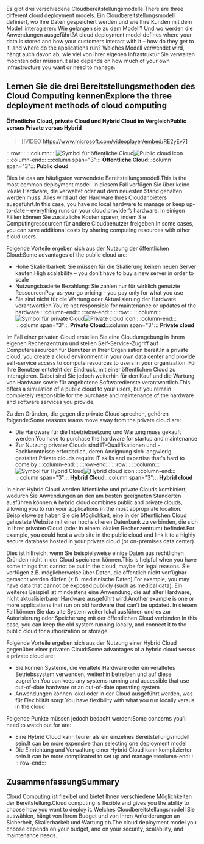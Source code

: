 <span data-ttu-id="c5375-101">Es gibt drei verschiedene Cloudbereitstellungsmodelle.</span><span class="sxs-lookup"><span data-stu-id="c5375-101">There are three different cloud deployment models.</span></span> <span data-ttu-id="c5375-102">Ein Cloudbereitstellungsmodell definiert, wo Ihre Daten gespeichert werden und wie Ihre Kunden mit dem Modell interagieren: Wie gelangen sie zu dem Modell? Und wo werden die Anwendungen ausgeführt?</span><span class="sxs-lookup"><span data-stu-id="c5375-102">A cloud deployment model defines where your data is stored and how your customers interact with it – how do they get to it, and where do the applications run?</span></span> <span data-ttu-id="c5375-103">Welches Modell verwendet wird, hängt auch davon ab, wie viel von Ihrer eigenen Infrastruktur Sie verwalten möchten oder müssen.</span><span class="sxs-lookup"><span data-stu-id="c5375-103">It also depends on how much of your own infrastructure you want or need to manage.</span></span>

## <a name="explore-the-three-deployment-methods-of-cloud-computing"></a><span data-ttu-id="c5375-104">Lernen Sie die drei Bereitstellungsmethoden des Cloud Computing kennen</span><span class="sxs-lookup"><span data-stu-id="c5375-104">Explore the three deployment methods of cloud computing</span></span>

#### <a name="public-versus-private-versus-hybrid"></a><span data-ttu-id="c5375-105">Öffentliche Cloud, private Cloud und Hybrid Cloud im Vergleich</span><span class="sxs-lookup"><span data-stu-id="c5375-105">Public versus Private versus Hybrid</span></span>

> [!VIDEO https://www.microsoft.com/videoplayer/embed/RE2yEv7]

:::row:::
    :::column:::
        <span data-ttu-id="c5375-106">![Symbol für öffentliche Cloud](../media/4-public-cloud.png)</span><span class="sxs-lookup"><span data-stu-id="c5375-106">![Public cloud icon](../media/4-public-cloud.png)</span></span>
    :::column-end:::
    <span data-ttu-id="c5375-107">:::column span="3"::: **Öffentliche Cloud**</span><span class="sxs-lookup"><span data-stu-id="c5375-107">:::column span="3"::: **Public cloud**</span></span>

<span data-ttu-id="c5375-108">Dies ist das am häufigsten verwendete Bereitstellungsmodell.</span><span class="sxs-lookup"><span data-stu-id="c5375-108">This is the most common deployment model.</span></span> <span data-ttu-id="c5375-109">In diesem Fall verfügen Sie über keine lokale Hardware, die verwaltet oder auf dem neuesten Stand gehalten werden muss. Alles wird auf der Hardware Ihres Cloudanbieters ausgeführt.</span><span class="sxs-lookup"><span data-stu-id="c5375-109">In this case, you have no local hardware to manage or keep up-to-date – everything runs on your cloud provider’s hardware.</span></span> <span data-ttu-id="c5375-110">In einigen Fällen können Sie zusätzliche Kosten sparen, indem Sie Computingressourcen für andere Cloudbenutzer freigeben.</span><span class="sxs-lookup"><span data-stu-id="c5375-110">In some cases, you can save additional costs by sharing computing resources with other cloud users.</span></span>

<span data-ttu-id="c5375-111">Folgende Vorteile ergeben sich aus der Nutzung der öffentlichen Cloud:</span><span class="sxs-lookup"><span data-stu-id="c5375-111">Some advantages of the public cloud are:</span></span>

- <span data-ttu-id="c5375-112">Hohe Skalierbarkeit: Sie müssen für die Skalierung keinen neuen Server kaufen.</span><span class="sxs-lookup"><span data-stu-id="c5375-112">High scalability – you don’t have to buy a new server in order to scale</span></span>
- <span data-ttu-id="c5375-113">Nutzungsbasierte Bezahlung: Sie zahlen nur für wirklich genutzte Ressourcen</span><span class="sxs-lookup"><span data-stu-id="c5375-113">Pay-as-you-go pricing – you pay only for what you use</span></span>
- <span data-ttu-id="c5375-114">Sie sind nicht für die Wartung oder Aktualisierung der Hardware verantwortlich.</span><span class="sxs-lookup"><span data-stu-id="c5375-114">You’re not responsible for maintenance or updates of the hardware</span></span> :::column-end:::
  :::row-end:::
:::row:::
   :::column:::
        <span data-ttu-id="c5375-115">![Symbol für private Cloud](../media/4-private-cloud.png)</span><span class="sxs-lookup"><span data-stu-id="c5375-115">![Private cloud icon](../media/4-private-cloud.png)</span></span>
    :::column-end:::
    <span data-ttu-id="c5375-116">:::column span="3"::: **Private Cloud**</span><span class="sxs-lookup"><span data-stu-id="c5375-116">:::column span="3"::: **Private cloud**</span></span>

<span data-ttu-id="c5375-117">Im Fall einer privaten Cloud erstellen Sie eine Cloudumgebung in Ihrem eigenen Rechenzentrum und stellen Self-Service-Zugriff auf Computeressourcen für Benutzer in Ihrer Organisation bereit.</span><span class="sxs-lookup"><span data-stu-id="c5375-117">In a private cloud, you create a cloud environment in your own data center and provide self-service access to compute resources to users in your organization.</span></span> <span data-ttu-id="c5375-118">Für Ihre Benutzer entsteht der Eindruck, mit einer öffentlichen Cloud zu interagieren. Dabei sind Sie jedoch weiterhin für den Kauf und die Wartung von Hardware sowie für angebotene Softwaredienste verantwortlich.</span><span class="sxs-lookup"><span data-stu-id="c5375-118">This offers a simulation of a public cloud to your users, but you remain completely responsible for the purchase and maintenance of the hardware and software services you provide.</span></span>

<span data-ttu-id="c5375-119">Zu den Gründen, die gegen die private Cloud sprechen, gehören folgende:</span><span class="sxs-lookup"><span data-stu-id="c5375-119">Some reasons teams move away from the private cloud are:</span></span>

- <span data-ttu-id="c5375-120">Die Hardware für die Inbetriebsetzung und Wartung muss gekauft werden.</span><span class="sxs-lookup"><span data-stu-id="c5375-120">You have to purchase the hardware for startup and maintenance</span></span>
- <span data-ttu-id="c5375-121">Zur Nutzung privater Clouds sind IT-Qualifikationen und -Fachkenntnisse erforderlich, deren Aneignung sich langwierig gestaltet.</span><span class="sxs-lookup"><span data-stu-id="c5375-121">Private clouds require IT skills and expertise that's hard to come by</span></span>
:::column-end:::
:::row-end:::
 :::row:::
    :::column:::
        <span data-ttu-id="c5375-122">![Symbol für Hybrid Cloud](../media/4-hybrid-cloud.png)</span><span class="sxs-lookup"><span data-stu-id="c5375-122">![Hybrid cloud icon](../media/4-hybrid-cloud.png)</span></span>
    :::column-end:::
    <span data-ttu-id="c5375-123">:::column span="3"::: **Hybrid Cloud**</span><span class="sxs-lookup"><span data-stu-id="c5375-123">:::column span="3"::: **Hybrid cloud**</span></span>

<span data-ttu-id="c5375-124">In einer Hybrid Cloud werden öffentliche und private Clouds kombiniert, wodurch Sie Anwendungen an den am besten geeigneten Standorten ausführen können.</span><span class="sxs-lookup"><span data-stu-id="c5375-124">A hybrid cloud combines public and private clouds, allowing you to run your applications in the most appropriate location.</span></span> <span data-ttu-id="c5375-125">Beispielsweise haben Sie die Möglichkeit, eine in der öffentlichen Cloud gehostete Website mit einer hochsicheren Datenbank zu verbinden, die sich in Ihrer privaten Cloud (oder in einem lokalen Rechenzentrum) befindet.</span><span class="sxs-lookup"><span data-stu-id="c5375-125">For example, you could host a web site in the public cloud and link it to a highly secure database hosted in your private cloud (or on-premises data center).</span></span>

<span data-ttu-id="c5375-126">Dies ist hilfreich, wenn Sie beispielsweise einige Daten aus rechtlichen Gründen nicht in der Cloud speichern können.</span><span class="sxs-lookup"><span data-stu-id="c5375-126">This is helpful when you have some things that cannot be put in the cloud, maybe for legal reasons.</span></span> <span data-ttu-id="c5375-127">Sie verfügen z.B. möglicherweise über Daten, die öffentlich nicht verfügbar gemacht werden dürfen (z.B. medizinische Daten).</span><span class="sxs-lookup"><span data-stu-id="c5375-127">For example, you may have data that cannot be exposed publicly (such as medical data).</span></span> <span data-ttu-id="c5375-128">Ein weiteres Beispiel ist mindestens eine Anwendung, die auf alter Hardware, nicht aktualisierbarer Hardware ausgeführt wird.</span><span class="sxs-lookup"><span data-stu-id="c5375-128">Another example is one or more applications that run on old hardware that can’t be updated.</span></span> <span data-ttu-id="c5375-129">In diesem Fall können Sie das alte System weiter lokal ausführen und es zur Autorisierung oder Speicherung mit der öffentlichen Cloud verbinden.</span><span class="sxs-lookup"><span data-stu-id="c5375-129">In this case, you can keep the old system running locally, and connect it to the public cloud for authorization or storage.</span></span>

<span data-ttu-id="c5375-130">Folgende Vorteile ergeben sich aus der Nutzung einer Hybrid Cloud gegenüber einer privaten Cloud:</span><span class="sxs-lookup"><span data-stu-id="c5375-130">Some advantages of a hybrid cloud versus a private cloud are:</span></span>

- <span data-ttu-id="c5375-131">Sie können Systeme, die veraltete Hardware oder ein veraltetes Betriebssystem verwenden, weiterhin betreiben und auf diese zugreifen.</span><span class="sxs-lookup"><span data-stu-id="c5375-131">You can keep any systems running and accessible that use out-of-date hardware or an out-of-date operating system</span></span>
- <span data-ttu-id="c5375-132">Anwendungen können lokal oder in der Cloud ausgeführt werden, was für Flexibilität sorgt.</span><span class="sxs-lookup"><span data-stu-id="c5375-132">You have flexibility with what you run locally versus in the cloud</span></span>

<span data-ttu-id="c5375-133">Folgende Punkte müssen jedoch bedacht werden:</span><span class="sxs-lookup"><span data-stu-id="c5375-133">Some concerns you'll need to watch out for are:</span></span>

- <span data-ttu-id="c5375-134">Eine Hybrid Cloud kann teurer als ein einzelnes Bereitstellungsmodell sein.</span><span class="sxs-lookup"><span data-stu-id="c5375-134">It can be more expensive than selecting one deployment model</span></span>
- <span data-ttu-id="c5375-135">Die Einrichtung und Verwaltung einer Hybrid Cloud kann komplizierter sein.</span><span class="sxs-lookup"><span data-stu-id="c5375-135">It can be more complicated to set up and manage</span></span> :::column-end:::
  :::row-end:::

## <a name="summary"></a><span data-ttu-id="c5375-136">Zusammenfassung</span><span class="sxs-lookup"><span data-stu-id="c5375-136">Summary</span></span>

<span data-ttu-id="c5375-137">Cloud Computing ist flexibel und bietet Ihnen verschiedene Möglichkeiten der Bereitstellung.</span><span class="sxs-lookup"><span data-stu-id="c5375-137">Cloud computing is flexible and gives you the ability to choose how you want to deploy it.</span></span> <span data-ttu-id="c5375-138">Welches Cloudbereitstellungsmodell Sie auswählen, hängt von Ihrem Budget und von Ihren Anforderungen an Sicherheit, Skalierbarkeit und Wartung ab.</span><span class="sxs-lookup"><span data-stu-id="c5375-138">The cloud deployment model you choose depends on your budget, and on your security, scalability, and maintenance needs.</span></span>